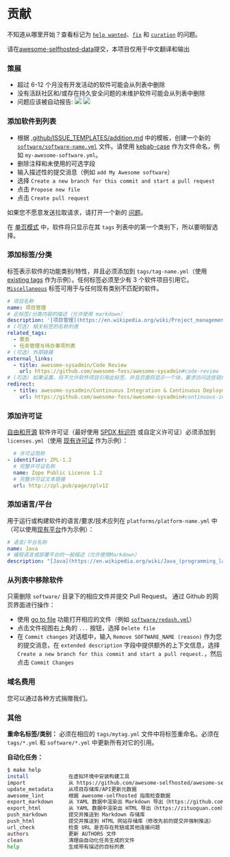 # 贡献

不知道从哪里开始？查看标记为 [`help wanted`](https://github.com/awesome-selfhosted/awesome-selfhosted-data/issues?q=is%3Aissue+is%3Aopen+label%3A%22help+wanted%22)、[`fix`](https://github.com/awesome-selfhosted/awesome-selfhosted-data/issues?q=is%3Aissue+is%3Aopen+label%3Afix) 和 [`curation`](https://github.com/awesome-selfhosted/awesome-selfhosted-data/issues?q=is%3Aissue+is%3Aopen+label%3Acuration) 的问题。

请在[awesome-selfhosted-data](https://github.com/awesome-selfhosted/awesome-selfhosted-data)提交，本项目仅用于中文翻译和输出

### 策展

- 超过 6-12 个月没有开发活动的软件可能会从列表中删除
- 没有活跃社区和/或存在持久安全问题的未维护软件可能会从列表中删除
- 问题应该被自动报告: [![](https://github.com/awesome-selfhosted/awesome-selfhosted-data/actions/workflows/check-dead-links.yml/badge.svg)](https://github.com/awesome-selfhosted/awesome-selfhosted-data/issues/1) [![](https://github.com/awesome-selfhosted/awesome-selfhosted-data/actions/workflows/check-unmaintained-projects.yml/badge.svg)](https://github.com/awesome-selfhosted/awesome-selfhosted-data/issues/1)

### 添加软件到列表

- 根据 [.github/ISSUE_TEMPLATES/addition.md](.github/ISSUE_TEMPLATE/addition.md) 中的模板，创建一个新的 [`software/software-name.yml`](https://github.com/awesome-selfhosted/awesome-selfhosted-data/new/master/software) 文件。请使用 [kebab-case](https://en.wikipedia.org/wiki/Letter_case#Kebab_case) 作为文件命名，例如 `my-awesome-software.yml`。
- 删除注释和未使用的可选字段
- 输入描述性的提交消息（例如 `add My Awesome software`）
- 选择 `Create a new branch for this commit and start a pull request`
- 点击 `Propose new file`
- 点击 `Create pull request`

如果您不愿意发送拉取请求，请打开一个新的 [问题](https://github.com/awesome-selfhosted/awesome-selfhosted-data/issues)。

在 [单页模式](https://github.com/r3f/zituoguan) 中，软件将只显示在其 `tags` 列表中的第一个类别下，所以要明智选择。


### 添加标签/分类

标签表示软件的功能类别/特性，并且必须添加到 `tags/tag-name.yml`（使用 [existing tags](https://github.com/r3f/zituoguan-data/blob/master/tags) 作为示例）。任何标签必须至少有 3 个软件项目引用它。[`Miscellaneous`](https://github.com/r3f/zituoguan-data/blob/master/tags/miscellaneous.yml) 标签可用于与任何现有类别不匹配的软件。


```yaml
# 项目名称
name: 项目管理
# 此标签/分类内容的描述（允许使用 markdown）
description: '[项目管理](https://en.wikipedia.org/wiki/Project_management) 是引导团队完成给定约束下的所有项目目标的过程。'
# (可选) 相关标签的名称列表
related_tags:
  - 票务
  - 任务管理与待办事项列表
# (可选) 外部链接
external_links:
  - title: awesome-sysadmin/Code Review
    url: https://github.com/awesome-foss/awesome-sysadmin#code-review
# (可选) 如果设置，将不允许软件项目引用此标签，并且页面将显示一个块，要求访问这些链接
redirect:
  - title: awesome-sysadmin/Continuous Integration & Continuous Deployment
    url: https://github.com/awesome-foss/awesome-sysadmin#continuous-integration--continuous-deployment
```


### 添加许可证

[自由和开源](https://en.wikipedia.org/wiki/Free_and_open-source_software) 软件许可证（最好使用 [SPDX 标识符](https://spdx.org/licenses/) 或自定义许可证）必须添加到 `licenses.yml`（使用 [现有许可证](licenses.yml) 作为示例）：


```yaml
  # 许可证简称
- identifier: ZPL-1.2
  # 完整许可证名称
  name: Zope Public License 1.2
  # 完整许可证文本链接
  url: http://zpl.pub/page/zplv12
```

### 添加语言/平台

用于运行或构建软件的语言/要求/技术应列在 `platforms/platform-name.yml` 中（可以使用[现有平台](platforms/)作为示例）：

```yaml
# 语言/平台名称
name: Java
# 编程语言或部署平台的一般描述（允许使用Markdown）
description: "[Java](https://en.wikipedia.org/wiki/Java_(programming_language)) 是一种高级的、基于类的、面向对象的编程语言，旨在尽可能减少实现依赖关系。"
```


### 从列表中移除软件

只需删除 `software/` 目录下的相应文件并提交 Pull Request。
通过 Github 的网页界面进行操作：
- 使用 [go to file](https://github.com/awesome-selfhosted/awesome-selfhosted-data?search=1) 功能打开相应的文件（例如 [`software/redash.yml`](https://github.com/awesome-selfhosted/awesome-selfhosted-data/blob/master/software/redash.yml)）
- 点击文件视图右上角的 `...` 按钮，选择 `Delete file`
- 在 `Commit changes` 对话框中，输入 `Remove SOFTWARE_NAME (reason)` 作为您的提交消息，在 `extended description` 字段中提供额外的上下文信息，选择 `Create a new branch for this commit and start a pull request.`，然后点击 `Commit Changes`


### 域名费用

您可以通过各种方式捐赠我们。


### 其他

**重命名标签/类别：** 必须在相应的 `tags/mytag.yml` 文件中将标签重命名。必须在 `tags/*.yml` 和 `software/*.yml` 中更新所有对它的引用。

**自动化任务：**


```bash
$ make help
install             在虚拟环境中安装构建工具
import              从 https://github.com/awesome-selfhosted/awesome-selfhosted 上导入原始列表数据
update_metadata     从项目存储库/API更新元数据
awesome_lint        根据 awesome-selfhosted 指南检查数据
export_markdown     从 YAML 数据中渲染出 Markdown 导出（https://github.com/awesome-selfhosted/awesome-selfhosted）
export_html         从 YAML 数据中渲染出 HTML 导出（https://zituoguan.com）
push_markdown       提交并推送到 Markdown 存储库
push_html           提交并推送到 HTML 网站存储库（修改先前的提交并强制推送）
url_check           检查 URL 是否存在死链或其他连接问题
authors             更新 AUTHORS 文件
clean               清理由自动化任务生成的文件
help                生成带有描述的目标列表
```
